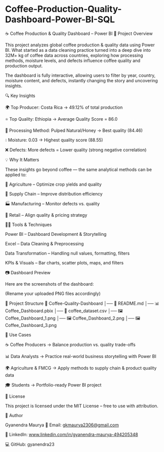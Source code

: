 # Coffee-Production-Quality-Dashboard-Power-BI-SQL
☕ Coffee Production & Quality Dashboard – Power BI
📌 Project Overview

This project analyzes global coffee production & quality data using Power BI. What started as a data cleaning practice turned into a deep dive into 32M+ kg of coffee data across countries, exploring how processing methods, moisture levels, and defects influence coffee quality and production output.

The dashboard is fully interactive, allowing users to filter by year, country, moisture content, and defects, instantly changing the story and uncovering insights.

🔍 Key Insights

🌍 Top Producer: Costa Rica → 49.12% of total production

⭐ Top Quality: Ethiopia → Average Quality Score = 86.0

🍯 Processing Method: Pulped Natural/Honey → Best quality (84.46)

💧 Moisture: 0.03 → Highest quality score (88.55)

❌ Defects: More defects = Lower quality (strong negative correlation)

💡 Why It Matters

These insights go beyond coffee — the same analytical methods can be applied to:

🌱 Agriculture – Optimize crop yields and quality

🚚 Supply Chain – Improve distribution efficiency

🏭 Manufacturing – Monitor defects vs. quality

🛒 Retail – Align quality & pricing strategy

👨‍💻 Tools & Techniques

Power BI – Dashboard Development & Storytelling

Excel – Data Cleaning & Preprocessing

Data Transformation – Handling null values, formatting, filters

KPIs & Visuals – Bar charts, scatter plots, maps, and filters

📷 Dashboard Preview

Here are the screenshots of the dashboard:






(Rename your uploaded PNG files accordingly)

📂 Project Structure
📁 Coffee-Quality-Dashboard
│── 📄 README.md
│── 📊 Coffee_Dashboard.pbix
│── 📄 coffee_dataset.csv
│── 🖼 Coffee_Dashboard_1.png
│── 🖼 Coffee_Dashboard_2.png
│── 🖼 Coffee_Dashboard_3.png

📌 Use Cases

☕ Coffee Producers → Balance production vs. quality trade-offs

📊 Data Analysts → Practice real-world business storytelling with Power BI

🌍 Agriculture & FMCG → Apply methods to supply chain & product quality data

🎓 Students → Portfolio-ready Power BI project

📜 License

This project is licensed under the MIT License – free to use with attribution.

👤 Author

Gyanendra Maurya
📧 Email: gkmaurya2306@gmail.com

🔗 LinkedIn: www.linkedin.com/in/gyanendra-maurya-494205348

💻 GitHub: gyanendra23
